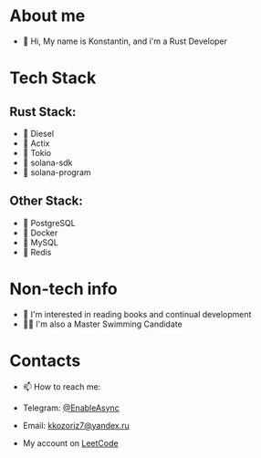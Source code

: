 # About me
- 👋 Hi, My name is Konstantin, and i'm a Rust Developer

# Tech Stack
## Rust Stack:
- 📌 Diesel
- 📌 Actix
- 📌 Tokio
- 📌 solana-sdk
- 📌 solana-program

## Other Stack:
- 📌 PostgreSQL
- 📌 Docker
- 📌 MySQL
- 📌 Redis

# Non-tech info
- 👀 I'm interested in reading books and continual development
- 🏊‍♂️ I'm also a Master Swimming Candidate

# Contacts
- 📫 How to reach me:
- Telegram: [@EnableAsync](https://t.me/EnableAsync)
- Email: kkozoriz7@yandex.ru

- My account on [LeetCode](https://leetcode.com/Slivmen/)
